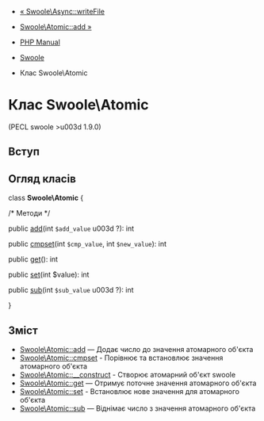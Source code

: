 - [« Swoole\Async::writeFile](swoole-async.writefile.md)
- [Swoole\Atomic::add »](swoole-atomic.add.md)

- [PHP Manual](index.md)
- [Swoole](book.swoole.md)
- Клас Swoole\Atomic

# Клас Swoole\Atomic

(PECL swoole \>u003d 1.9.0)

## Вступ

## Огляд класів

class **Swoole\Atomic** {

/\* Методи \*/

public [add](swoole-atomic.add.md)(int `$add_value` u003d ?): int

public [cmpset](swoole-atomic.cmpset.md)(int `$cmp_value`, int
`$new_value`): int

public [get](swoole-atomic.get.md)(): int

public [set](swoole-atomic.set.md)(int $value): int

public [sub](swoole-atomic.sub.md)(int `$sub_value` u003d ?): int

}

## Зміст

- [Swoole\Atomic::add](swoole-atomic.add.md) — Додає число до
значення атомарного об'єкта
- [Swoole\Atomic::cmpset](swoole-atomic.cmpset.md) - Порівнює та
встановлює значення атомарного об'єкта
- [Swoole\Atomic::\_\_construct](swoole-atomic.construct.md) -
Створює атомарний об'єкт swoole
- [Swoole\Atomic::get](swoole-atomic.get.md) — Отримує поточне
значення атомарного об'єкта
- [Swoole\Atomic::set](swoole-atomic.set.md) - Встановлює нове
значення для атомарного об'єкта
- [Swoole\Atomic::sub](swoole-atomic.sub.md) — Віднімає число з
значення атомарного об'єкта
